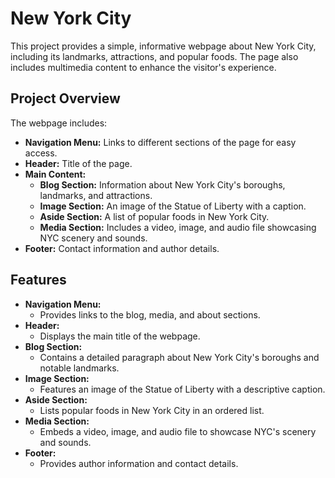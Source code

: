 # New York City

This project provides a simple, informative webpage about New York City, including its landmarks, attractions, and popular foods. The page also includes multimedia content to enhance the visitor's experience.

## Project Overview

The webpage includes:

- **Navigation Menu:** Links to different sections of the page for easy access.
- **Header:** Title of the page.
- **Main Content:**
  - **Blog Section:** Information about New York City's boroughs, landmarks, and attractions.
  - **Image Section:** An image of the Statue of Liberty with a caption.
  - **Aside Section:** A list of popular foods in New York City.
  - **Media Section:** Includes a video, image, and audio file showcasing NYC scenery and sounds.
- **Footer:** Contact information and author details.

## Features

- **Navigation Menu:**
  - Provides links to the blog, media, and about sections.
- **Header:**
  - Displays the main title of the webpage.
- **Blog Section:**
  - Contains a detailed paragraph about New York City's boroughs and notable landmarks.
- **Image Section:**
  - Features an image of the Statue of Liberty with a descriptive caption.
- **Aside Section:**
  - Lists popular foods in New York City in an ordered list.
- **Media Section:**
  - Embeds a video, image, and audio file to showcase NYC's scenery and sounds.
- **Footer:**
  - Provides author information and contact details.
